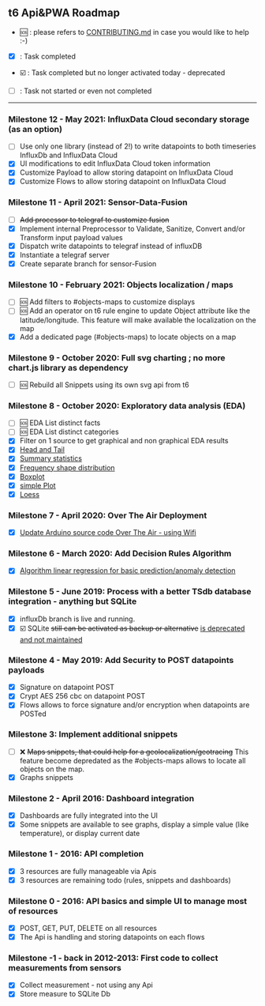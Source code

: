 ## t6 Api&PWA Roadmap
  - :sos: : please refers to [CONTRIBUTING.md](../blob/master/CONTRIBUTING.md) in case you would like to help :-)
  - [x] : Task completed
  - :ballot_box_with_check: : Task completed but no longer activated today - deprecated
  - [ ] : Task not started or even not completed

------------

### Milestone 12 - May 2021: InfluxData Cloud secondary storage (as an option)
  - [ ] Use only one library (instead of 2!) to write datapoints to both timeseries InfluxDb and InfluxData Cloud
  - [x] UI modifications to edit InfluxData Cloud token information
  - [x] Customize Payload to allow storing datapoint on InfluxData Cloud
  - [x] Customize Flows to allow storing datapoint on InfluxData Cloud

### Milestone 11 - April 2021: Sensor-Data-Fusion
  - [ ] ~~Add processor to telegraf to customize fusion~~
  - [x] Implement internal Preprocessor to Validate, Sanitize, Convert and/or Transform input payload values
  - [x] Dispatch write datapoints to telegraf instead of influxDB
  - [x] Instantiate a telegraf server
  - [x] Create separate branch for sensor-Fusion

### Milestone 10 - February 2021: Objects localization / maps
  - [ ] :sos: Add filters to #objects-maps to customize displays
  - [ ] :sos: Add an operator on t6 rule engine to update Object attribute like the latitude/longitude. This feature will make available the localization on the map
  - [x] Add a dedicated page (#objects-maps) to locate objects on a map

### Milestone 9 - October 2020: Full svg charting ; no more chart.js library as dependency
  - [ ] :sos: Rebuild all Snippets using its own svg api from t6
  
### Milestone 8 - October 2020: Exploratory data analysis (EDA)
  - [ ] :sos: EDA List distinct facts
  - [ ] :sos: EDA List distinct categories
  - [x] Filter on 1 source to get graphical and non graphical EDA results
  - [x] [Head and Tail](https://api.internetcollaboratif.info/news/2020-10-19-newsletter-data-exploration)
  - [x] [Summary statistics](https://api.internetcollaboratif.info/news/2020-10-19-newsletter-data-exploration)
  - [x] [Frequency shape distribution](https://api.internetcollaboratif.info/news/2020-10-19-newsletter-data-exploration)
  - [x] [Boxplot](https://api.internetcollaboratif.info/news/2020-10-19-newsletter-data-exploration)
  - [x] [simple Plot](https://api.internetcollaboratif.info/news/2020-10-19-newsletter-data-exploration)
  - [x] [Loess](https://api.internetcollaboratif.info/news/2020-10-19-newsletter-data-exploration)
  
### Milestone 7 - April 2020: Over The Air Deployment
  - [x] [Update Arduino source code Over The Air - using Wifi](https://api.internetcollaboratif.info/news/2020-04-11-newsletter-ota)

### Milestone 6 - March 2020: Add Decision Rules Algorithm
  - [x] [Algorithm linear regression for basic prediction/anomaly detection](https://api.internetcollaboratif.info/news/2020-03-10-newsletter-linearegression)

### Milestone 5 - June 2019: Process with a better TSdb database integration - anything but SQLite
  - [x] influxDb branch is live and running.
  - [x] :ballot_box_with_check: SQLite ~~still can be activated as backup or alternative~~ [is deprecated and not maintained](https://github.com/mathcoll/t6/commit/4a6db17f26fdd1cc24413a6b67d49918149aa7fb)
  
### Milestone 4 - May 2019: Add Security to POST datapoints payloads
  - [x] Signature on datapoint POST
  - [x] Crypt AES 256 cbc on datapoint POST
  - [x] Flows allows to force signature and/or encryption when datapoints are POSTed

### Milestone 3: Implement additional snippets
  - [ ] :x: ~~Maps snippets, that could help for a geolocalization/geotracing~~ This feature become depredated as the #objects-maps allows to locate all objects on the map.
  - [x] Graphs snippets

### Milestone 2 - April 2016: Dashboard integration
  - [x] Dashboards are fully integrated into the UI
  - [x] Some snippets are available to see graphs, display a simple value (like temperature), or display current date

### Milestone 1 - 2016: API completion
  - [x] 3 resources are fully manageable via Apis
  - [x] 3 resources are remaining todo (rules, snippets and dashboards)

### Milestone 0 - 2016: API basics and simple UI to manage most of resources
  - [x] POST, GET, PUT, DELETE on all resources
  - [x] The Api is handling and storing datapoints on each flows

### Milestone -1 - back in 2012-2013: First code to collect measurements from sensors
  - [x] Collect measurement - not using any Api
  - [x] Store measure to SQLite Db
